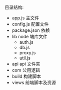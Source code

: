 目录结构:
- app.js 主文件
- config.js 配置文件
- package.json 依赖
- lib node 端库文件
  - auth.js
  - db.js
  - proxy.js
  - util.js 
- api api 文件夹
- com 公用逻辑
- build 构建脚本
- views 前端脚本及资源
